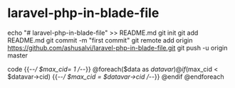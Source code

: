 # laravel-php-in-blade-file

echo "# laravel-php-in-blade-file" >> README.md
git init
git add README.md
git commit -m "first commit"
git remote add origin https://github.com/ashusalvi/laravel-php-in-blade-file.git
git push -u origin master


code 
{{--*/ $max_cid= 1 /*--}}
@foreach($data as $datavar)
@if ($max_cid < $datavar->cid)
{{--*/ $max_cid = $datavar->cid /*--}}
@endif
@endforeach
                     
